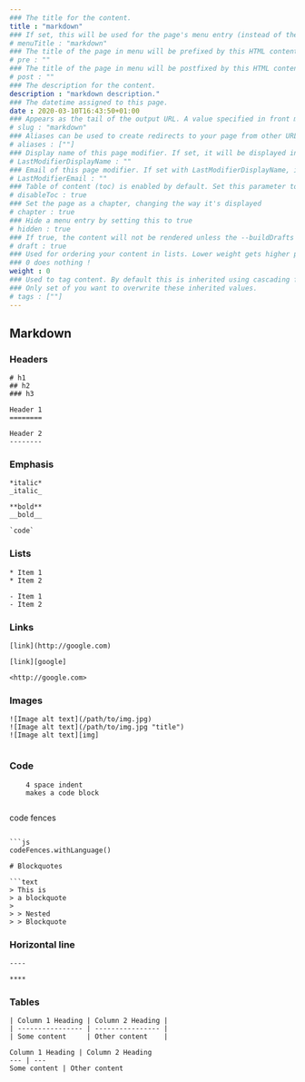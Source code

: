 ```yaml
---
### The title for the content.
title : "markdown"
### If set, this will be used for the page's menu entry (instead of the `title` attribute)
# menuTitle : "markdown"
### The title of the page in menu will be prefixed by this HTML content
# pre : ""
### The title of the page in menu will be postfixed by this HTML content
# post : ""
### The description for the content.
description : "markdown description."
### The datetime assigned to this page.
date : 2020-03-10T16:43:50+01:00
### Appears as the tail of the output URL. A value specified in front matter will override the segment of the URL based on the filename.
# slug : "markdown"
### Aliases can be used to create redirects to your page from other URLs.
# aliases : [""]
### Display name of this page modifier. If set, it will be displayed in the footer.
# LastModifierDisplayName : ""
### Email of this page modifier. If set with LastModifierDisplayName, it will be displayed in the footer
# LastModifierEmail : ""
### Table of content (toc) is enabled by default. Set this parameter to true to disable it.
# disableToc : true
### Set the page as a chapter, changing the way it's displayed
# chapter : true
### Hide a menu entry by setting this to true
# hidden : true
### If true, the content will not be rendered unless the --buildDrafts flag is passed to the hugo command.
# draft : true
### Used for ordering your content in lists. Lower weight gets higher precedence. So content with lower weight will come first.
### 0 does nothing !
weight : 0
### Used to tag content. By default this is inherited using cascading from _index.md files
### Only set of you want to overwrite these inherited values.
# tags : [""]
---
```


## Markdown

### Headers

```text
# h1
## h2
### h3
```

```text
Header 1
========
```

```text
Header 2
--------
```

### Emphasis

```text
*italic*
_italic_
```

```text
**bold**
__bold__
```

```text
`code`
```

### Lists

```text
* Item 1
* Item 2
```

```text
- Item 1
- Item 2
```

### Links

```text
[link](http://google.com)
```

```text
[link][google]
```

```text
<http://google.com>
```

### Images

```text
![Image alt text](/path/to/img.jpg)
![Image alt text](/path/to/img.jpg "title")
![Image alt text][img]
```

```text

```

### Code

```text
    4 space indent
    makes a code block
```

```text

```

code fences

```text

```

```text
```js
codeFences.withLanguage()
```

```text
# Blockquotes

```text
> This is
> a blockquote
>
> > Nested
> > Blockquote
```

### Horizontal line

```text
----
```

```text
****
```

### Tables

```text
| Column 1 Heading | Column 2 Heading |
| ---------------- | ---------------- |
| Some content     | Other content    |
```

```text
Column 1 Heading | Column 2 Heading
--- | ---
Some content | Other content
```

